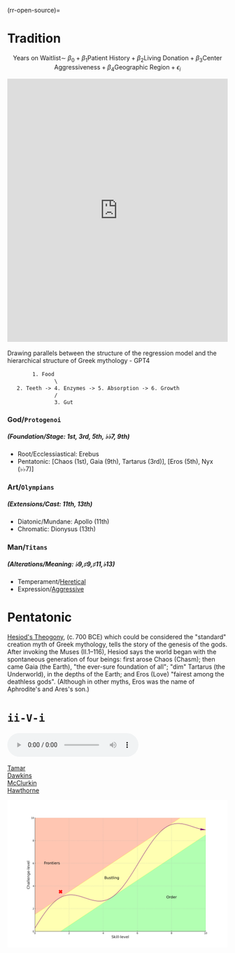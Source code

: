 (rr-open-source)=
# Tradition


$$
  \text{Years on Waitlist} \sim \ \beta_0 + \beta_1 \text{Patient History} + \beta_2 \text{Living Donation} + \beta_3 \text{Center Aggressiveness} + \beta_4 \text{Geographic Region} + \epsilon_i
$$


<iframe src="https://www.youtube.com/embed/raexpEkkgso" width="100%" height="600px" style="border:none"></iframe>
   
Drawing parallels between the structure of the regression model and the hierarchical structure of Greek mythology - GPT4

  

 
            1. Food
                   \
       2. Teeth -> 4. Enzymes -> 5. Absorption -> 6. Growth
                   /
                   3. Gut



### God/`Protogenoi`
##### (Foundation/Stage: 1st, 3rd, 5th, ♭♭7, 9th)
- Root/Ecclessiastical: Erebus
- Pentatonic: [Chaos (1st), Gaia (9th), Tartarus (3rd)], [Eros (5th), Nyx (♭♭7)]
   
### Art/`Olympians`
##### (Extensions/Cast: 11th, 13th)
- Diatonic/Mundane: Apollo (11th)
- Chromatic: Dionysus (13th)

### Man/`Titans`
##### (Alterations/Meaning: ♭9,♯9,♯11,♭13) 
- Temperament/[Heretical](https://www.gutenberg.org/cache/epub/27458/pg27458-images.html)
- Expression/[Aggressive](https://onlinelibrary.wiley.com/doi/full/10.1111/j.1600-6143.2011.03789.x)
  

# Pentatonic

[Hesiod's Theogony](https://en.wikipedia.org/wiki/Greek_primordial_deities#Hesiod's_primordial_genealogy), (c. 700 BCE) which could be considered the "standard" creation myth of Greek mythology, tells the story of the genesis of the gods. After invoking the Muses (II.1–116), Hesiod says the world began with the spontaneous generation of four beings: first arose Chaos (Chasm); then came Gaia (the Earth), "the ever-sure foundation of all"; "dim" Tartarus (the Underworld), in the depths of the Earth; and Eros (Love) "fairest among the deathless gods". (Although in other myths, Eros was the name of Aphrodite's and Ares's son.)

# `ii-V-i`

<audio controls>
  <source src="ii-v-I.mp3" type="audio/mp3">
  Your browser does not support the audio element.
</audio>

[Tamar](https://www.youtube.com/watch?v=kQCCftEPl4M)        
[Dawkins](https://www.youtube.com/watch?v=qCfarOP_-dA)         
[McClurkin](https://www.youtube.com/watch?v=ud-YSDFTboQ)         
[Hawthorne](https://www.youtube.com/watch?v=YDFl9goQD_c)        

![](https://github.com/abikesa/url/raw/main/frontier.png)

